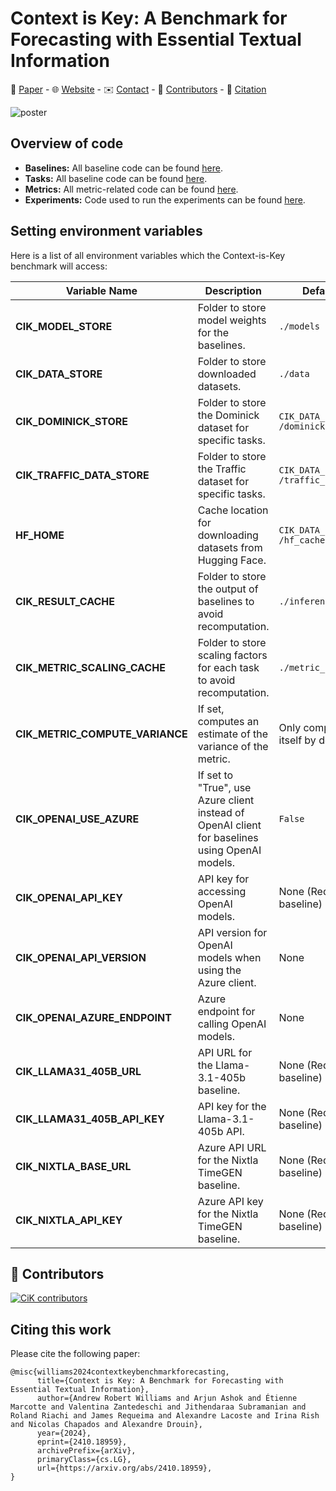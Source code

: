# Context is Key: A Benchmark for Forecasting with Essential Textual Information

📄 [Paper](https://arxiv.org/abs/2410.18959) -
🌐 [Website](https://servicenow.github.io/context-is-key-forecasting) -
✉️ [Contact](mailto:arjun.ashok@servicenow.com,andrew.williams1@servicenow.com,alexandre.drouin@servicenow.com) -
🌟 [Contributors](#contributors) -
📝 [Citation](#citing-this-work)

![poster](https://github.com/user-attachments/assets/523ae60a-6c3d-42bf-80b8-83e23d8e7ab0)

## Overview of code

* **Baselines:** All baseline code can be found [here](./cik_benchmark/baselines).
* **Tasks:** All baseline code can be found [here](./cik_benchmark/tasks).
* **Metrics:** All metric-related code can be found [here](./cik_benchmark/metrics).
* **Experiments:** Code used to run the experiments can be found [here](./experiments).


## Setting environment variables

Here is a list of all environment variables which the Context-is-Key benchmark will access:

| Variable Name               | Description                                                                                     | Default Value                        |
|-----------------------------|-------------------------------------------------------------------------------------------------|--------------------------------------|
| **CIK_MODEL_STORE**         | Folder to store model weights for the baselines.                                                | `./models`                           |
| **CIK_DATA_STORE**          | Folder to store downloaded datasets.                                                            | `./data`                     |
| **CIK_DOMINICK_STORE**      | Folder to store the Dominick dataset for specific tasks.                                        | `CIK_DATA_STORE + /dominicks`        |
| **CIK_TRAFFIC_DATA_STORE**  | Folder to store the Traffic dataset for specific tasks.                                         | `CIK_DATA_STORE + /traffic_data`     |
| **HF_HOME**                 | Cache location for downloading datasets from Hugging Face.                                      | `CIK_DATA_STORE + /hf_cache`         |
| **CIK_RESULT_CACHE**        | Folder to store the output of baselines to avoid recomputation.                                 | `./inference_cache`                  |
| **CIK_METRIC_SCALING_CACHE**| Folder to store scaling factors for each task to avoid recomputation.                           | `./metric_scaling_cache`             |
| **CIK_METRIC_COMPUTE_VARIANCE** | If set, computes an estimate of the variance of the metric.                              | Only compute metric itself by default|
| **CIK_OPENAI_USE_AZURE**    | If set to "True", use Azure client instead of OpenAI client for baselines using OpenAI models.  | `False`                              |
| **CIK_OPENAI_API_KEY**      | API key for accessing OpenAI models.                                    | None (Required for baseline)         |
| **CIK_OPENAI_API_VERSION**  | API version for OpenAI models when using the Azure client.                                     | None                                 |
| **CIK_OPENAI_AZURE_ENDPOINT** | Azure endpoint for calling OpenAI models.                                                    | None                                 |
| **CIK_LLAMA31_405B_URL**    | API URL for the Llama-3.1-405b baseline.                                | None (Required for baseline)         |
| **CIK_LLAMA31_405B_API_KEY**| API key for the Llama-3.1-405b API.                                     | None (Required for baseline)         |
| **CIK_NIXTLA_BASE_URL**     | Azure API URL for the Nixtla TimeGEN baseline.                             | None (Required for baseline)         |
| **CIK_NIXTLA_API_KEY**          | Azure API key for the Nixtla TimeGEN baseline.                          | None (Required for baseline)         |

## 🌟 Contributors

[![CiK contributors](https://contrib.rocks/image?repo=ServiceNow/context-is-key-forecasting&max=2000)](https://github.com/ServiceNow/context-is-key-forecasting/graphs/contributors)

## Citing this work

Please cite the following paper:
```
@misc{williams2024contextkeybenchmarkforecasting,
      title={Context is Key: A Benchmark for Forecasting with Essential Textual Information}, 
      author={Andrew Robert Williams and Arjun Ashok and Étienne Marcotte and Valentina Zantedeschi and Jithendaraa Subramanian and Roland Riachi and James Requeima and Alexandre Lacoste and Irina Rish and Nicolas Chapados and Alexandre Drouin},
      year={2024},
      eprint={2410.18959},
      archivePrefix={arXiv},
      primaryClass={cs.LG},
      url={https://arxiv.org/abs/2410.18959}, 
}
```
